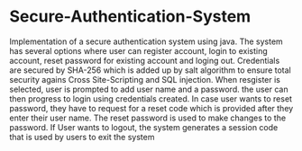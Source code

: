 # Secure-Authentication-System
Implementation of a secure authentication system using java. 
The system has several options where user can register account, login to existing account, reset password for existing account and loging out. Credentials are secured by SHA-256 which is added up by salt algorithm to ensure total security agains Cross Site-Scripting and SQL injection. 
When resgister is selected, user is prompted to add user name and a password. the user can then progress to login using credentials created. 
In case user wants to reset password, they have to request for a reset code which is provided after they enter their user name. The reset password is used to make changes to the password. 
If User wants to logout, the system generates a session code that is used by users to exit the system
